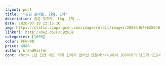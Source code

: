 ```yaml
---
layout: post 
title:  "곰곰 토마토, 1kg, 1팩" 
description: 곰곰 토마토, 1kg, 1팩 ..
date: 2020-07-18 22:15:10 
img: https://static.coupangcdn.com/image/retail/images/282934670638040-3627f7b5-60f5-4be0-9a92-a722fa85bb4c.jpg 
linkUrl: http://me2.do/FX39zBBk 
categories: [1003] 
color: FF6F00 
price: 4980 
author: brandMaster 
cont: <br/> 1년 전만 해도 저희 집에서 없어선 안될<br/>1에서 100까지의 당도가 있고<br/>2020.<br/>03.<br/>20 / 4830원 / 1kg<br/>2번째 재구매예요<br/>[구입날짜/가격/용량]<br/>^^... <br/>... <br/>... <br/><br/>시지않은 찰토마토네요<br/>· 골밀도를 높여 골다공증 위험도를 낮춰줍니다<br/>· 근육에 경련이 일어날 수 있습니다.<br/><br/>· 나트륨을 많이 섭취하고 칼륨을 적게 섭취하는 경우 암뿐만 아니라 심장병, 고혈압, 뇌졸중 등 심혈관질환의 발병률이 높아질 수 있습니다.<br/><br/>· 변비가 생기기도 하며 지속적인 피로감이 쌓이게 됩니다.<br/><br/>· 손발이 저리거나 신경과민이 오기도 합니다<br/>· 신장결석의 위험도를 낮춰줍니다.<br/><br/>· 체내 과다하게 쌓인 나트륨을 배출해 줍니다.<br/><br/>· 하체 부종이 생길 수 있습니다.<br/><br/> 
---
```

 